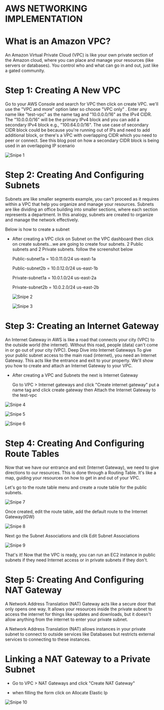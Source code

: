 # AWS NETWORKING IMPLEMENTATION

# What is an Amazon VPC?

An Amazon Virtual Private Cloud (VPC) is like your own private section of the Amazon cloud, where you can place and manage your resources (like servers or databases). You control who and what can go in and out, just like a gated community.

# Step 1: Creating A New VPC

Go to your AWS Console and search for VPC then click on create VPC.  we'll use the "VPC and more" option later so choose "VPC only" . Enter any name like "test-vpc" as the name tag and "10.0.0.0/16" as the IPv4 CIDR. The "10.0.0.0/16" will be the primary IPv4 block and you can add a secondary IPv4 block e.g., "100.64.0.0/16". The use case of secondary CIDR block could be because you're running out of IPs and need to add additional block, or there's a VPC with overlapping CIDR which you need to peer or connect. See this blog post on how a secondary CIDR block is being used in an overlapping IP scenario

![Snipe 1](https://github.com/Mirahkeyz/Darey.io-Projects/assets/134533695/2354e4bc-e364-4397-9684-049ef7e4ab2d)

# Step 2: Creating And Configuring Subnets

Subnets are like smaller segments example, you can't proceed as it requires within a VPC that help you organize and manage your resources. Subnets are like dividing an office building into smaller sections, where each section represents a department. In this analogy, subnets are created to organize and manage the network effectively.

Below is how to create a subnet

- After creating a VPC click on Subnet on the VPC dashboard then click on create subnets...we are going to create four subnets. 2 Public subnets and 2 Private subnets. follow the screenshot below

  Public-subnet1a = 10.0.11.0/24 us-east-1a

  Public-subnet2b = 10.0.12.0/24 us-east-1b

  Private-subnet1a = 10.0.1.0/24 us-east-2a

  Private-subnet2b = 10.0.2.0/24 us-east-2b

  ![Snipe 2](https://github.com/Mirahkeyz/Darey.io-Projects/assets/134533695/feecccec-1923-4ec8-abe9-96af348cbd7a)

  ![Snipe 3](https://github.com/Mirahkeyz/Darey.io-Projects/assets/134533695/5eb71339-6fad-4e7e-9f5e-983ec8e14ff7)


# Step 3: Creating an Internet Gateway

An Internet Gateway in AWS is like a road that connects your city (VPC) to the outside world (the internet). Without this road, people (data) can't come in or go out of your city (VPC). Deep Dive into Internet Gateways To give your public subnet access to the main road (internet), you need an Internet Gateway. This acts like the entrance and exit to your property. We'll show you how to create and attach an Internet Gateway to your VPC.

- After creating a VPC and Subnets the next is Internet Gateway

  Go to VPC > Internet gateways and click "Create internet gateway" put a name tag and click create gateway then Attach the Internet Gateway to the test-vpc

![Snipe 4](https://github.com/Mirahkeyz/Darey.io-Projects/assets/134533695/d4c76ff4-7417-40ee-90d2-2af4b60317a9)

![Snipe 5](https://github.com/Mirahkeyz/Darey.io-Projects/assets/134533695/a4366c3d-42a6-48e0-8f49-b8be4becc5cc)

![Snipe 6](https://github.com/Mirahkeyz/Darey.io-Projects/assets/134533695/83006c07-db0c-4849-bbf5-ad07f2a1b0b8)
  
# Step 4: Creating And Configuring Route Tables

Now that we have our entrance and exit (Internet Gateway), we need to give directions to our resources. This is done through a Routing Table. It's like a map, guiding your resources on how to get in and out of your VPC.

Let's go to the route table menu and create a route table for the public subnets.

![Snipe 7](https://github.com/Mirahkeyz/Darey.io-Projects/assets/134533695/c6c0e977-5faa-49eb-9d94-b9e411fe7f3c)

Once created, edit the route table, add the default route to the Internet Gateway(IGW)

![Snipe 8](https://github.com/Mirahkeyz/Darey.io-Projects/assets/134533695/84ed5310-25fb-4336-bf77-223295e32e93)

Next go the Subnet Associations and clik Edit Subnet Associations

![Snipe 9](https://github.com/Mirahkeyz/Darey.io-Projects/assets/134533695/1223d010-8ef9-40af-a7cf-651fa7149531)

That's it! Now that the VPC is ready, you can run an EC2 instance in public subnets if they need Internet access or in private subnets if they don't.

# Step 5: Creating And Configuring NAT Gateway

A Network Address Translation (NAT) Gateway acts like a secure door that only opens one way. It allows your resources inside the private subnet to access the internet for things like updates and downloads, but it doesn't allow anything from the internet to enter your private subnet.

A Network Address Translation (NAT) allows instances in your private subnet to connect to outside services like Databases but restricts external services to connecting to these instances.

# Linking a NAT Gateway to a Private Subnet

- Go to VPC > NAT Gateways and click "Create NAT Gateway"

- when filling the form click on Allocate Elastic Ip

![Snipe 10](https://github.com/Mirahkeyz/Darey.io-Projects/assets/134533695/c54afddb-e5e2-48e2-8236-af288a5e6ffa)





  























